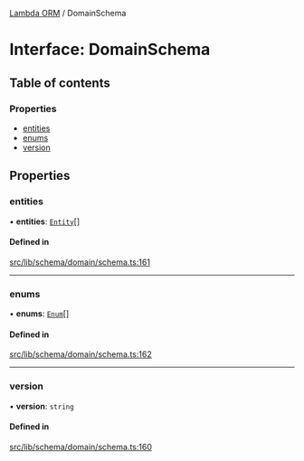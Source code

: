 [Lambda ORM](../README.md) / DomainSchema

# Interface: DomainSchema

## Table of contents

### Properties

- [entities](DomainSchema.md#entities)
- [enums](DomainSchema.md#enums)
- [version](DomainSchema.md#version)

## Properties

### entities

• **entities**: [`Entity`](Entity.md)[]

#### Defined in

[src/lib/schema/domain/schema.ts:161](https://github.com/lambda-orm/lambdaorm-base/blob/9d93c9d/src/lib/schema/domain/schema.ts#L161)

___

### enums

• **enums**: [`Enum`](Enum.md)[]

#### Defined in

[src/lib/schema/domain/schema.ts:162](https://github.com/lambda-orm/lambdaorm-base/blob/9d93c9d/src/lib/schema/domain/schema.ts#L162)

___

### version

• **version**: `string`

#### Defined in

[src/lib/schema/domain/schema.ts:160](https://github.com/lambda-orm/lambdaorm-base/blob/9d93c9d/src/lib/schema/domain/schema.ts#L160)
